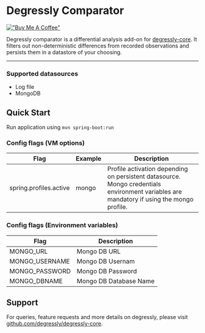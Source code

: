 # Degressly Comparator

[!["Buy Me A Coffee"](https://www.buymeacoffee.com/assets/img/custom_images/orange_img.png)](https://www.buymeacoffee.com/daniyaalk)

Degressly comparator is a differential analysis add-on for [degressly-core](https://github.com/degressly/degressly-core). 
It filters out non-deterministic differences from recorded observations and persists them in a datastore of your choosing.

---

### Supported datasources
* Log file
* MongoDB

## Quick Start

Run application using ```mvn spring-boot:run```

### Config flags (VM options)

| Flag                   | Example | Description                                                                                                                              |
|------------------------|---------|------------------------------------------------------------------------------------------------------------------------------------------|
| spring.profiles.active | mongo   | Profile activation depending on persistent datasource. Mongo credentials environment variables are mandatory if using the mongo profile. |

### Config flags (Environment variables)

| Flag           | Description            |
|----------------|------------------------|
| MONGO_URL      | Mongo DB URL           |
| MONGO_USERNAME | Mongo DB Usernam       |
| MONGO_PASSWORD | Mongo DB Password      |
| MONGO_DBNAME   | Mongo DB Database Name |

## Support

For queries, feature requests and more details on degressly, please visit [github.com/degressly/degressly-core](https://github.com/degressly/degressly-core).